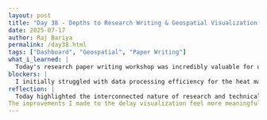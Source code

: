 ```yaml
---
layout: post
title: "Day 38 - Depths to Research Writing & Geospatial Visualization Progress"
date: 2025-07-17
author: Raj Bariya
permalink: /day38.html
tags: ["Dashboard", "Geospatial", "Paper Writing"]
what_i_learned: |
  Today's research paper writing workshop was incredibly valuable for understanding the structure and methodology behind academic publications. The session emphasized the importance of crafting compelling abstracts that effectively summarize methodology, findings, and implications. I learned how to structure literature reviews to build strong foundations for research questions, and discovered best practices for presenting data and visualizations in academic contexts. The workshop also highlighted the iterative nature of research writing, showing how papers evolve from initial drafts through peer review incorporation. The Kahoot quiz helped reinforce these concepts and highlighted areas where I need to strengthen my understanding of academic writing conventions. On the technical side, working on the geospatial heat map taught me more about optimizing visualization performance and improving data representation clarity.
blockers: |
  I initially struggled with data processing efficiency for the heat map, as large datasets were causing rendering delays. I also need to better understand which visualization techniques work best for different types of geospatial delay data.
reflection: |
  Today highlighted the interconnected nature of research and technical development. The paper writing workshop reinforced how important clear communication is - not just in academic writing, but also in presenting technical work like the geospatial heat map.
The improvements I made to the delay visualization feel more meaningful now that I understand how to properly document and communicate the methodology behind them. The workshop emphasized that good research isn't just about finding insights, but about presenting them in a way that others can understand and build upon. Preparing for Dr. Kofi's presentation made me think critically about what aspects of our work are most important to highlight. It's exciting to see how the various components of our project are coming together into something cohesive and presentable. Looking forward to applying today's writing lessons to document our technical progress more effectively and to continue refining the heat map visualization based on what we've learned about effective data presentation.
---
```

